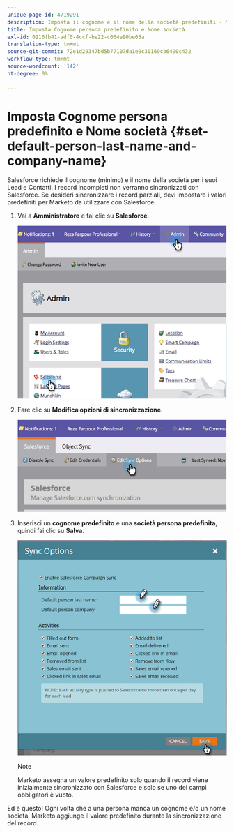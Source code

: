 ```yaml
---
unique-page-id: 4719291
description: Imposta il cognome e il nome della società predefiniti - Marketo Docs - Documentazione del prodotto
title: Imposta Cognome persona predefinito e Nome società
exl-id: 0216fb41-adf0-4ccf-be22-c064e90be65a
translation-type: tm+mt
source-git-commit: 72e1d29347bd5b77107da1e9c30169cb6490c432
workflow-type: tm+mt
source-wordcount: '142'
ht-degree: 0%

---
```


# Imposta Cognome persona predefinito e Nome società {#set-default-person-last-name-and-company-name}

Salesforce richiede il cognome (minimo) e il nome della società per i suoi Lead e Contatti. I record incompleti non verranno sincronizzati con Salesforce. Se desideri sincronizzare i record parziali, devi impostare i valori predefiniti per Marketo da utilizzare con Salesforce.

1. Vai a **Amministratore** e fai clic su **Salesforce**.

   ![](assets/image2014-12-9-13-3a41-3a58.png)

1. Fare clic su **Modifica opzioni di sincronizzazione**.

   ![](assets/image2014-12-9-13-3a42-3a6.png)

1. Inserisci un **cognome predefinito** e una **società persona predefinita**, quindi fai clic su **Salva**.

   ![](assets/sync-options-hands.png)

   >[!NOTE]
   >
   >Marketo assegna un valore predefinito solo quando il record viene inizialmente sincronizzato con Salesforce e solo se uno dei campi obbligatori è vuoto.

Ed è questo! Ogni volta che a una persona manca un cognome e/o un nome società, Marketo aggiunge il valore predefinito durante la sincronizzazione del record.
